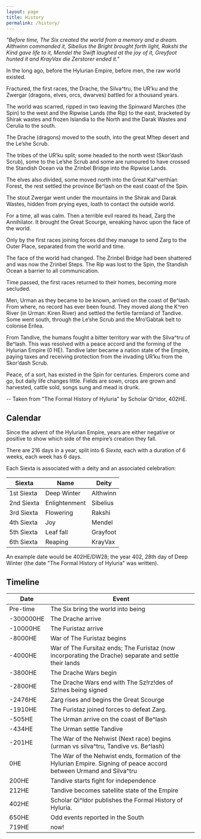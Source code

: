 ```yaml
---
layout: page
title: History
permalink: /history/
---
```


<em>
"Before time, The Six created the world from a memory and a dream. Althwinn commanded it, Sibelius the Bright brought forth light, Rakshi the Kind gave life to it, Mendel the Swift laughed at the joy of it, Greyfoot hunted it and KrayVax die Zerstorer ended it."
</em>

In the long ago, before the Hylurian Empire, before men, the raw world existed.

Fractured, the first races, the Drache, the Silva^tru, the UR’ku and the Zwergar (dragons, elves, orcs, dwarves) battled for a thousand years.

The world was scarred, ripped in two leaving the Spinward Marches (the Spin) to the west and the Ripwise Lands (the Rip) to the east, bracketed by Shirak wastes and frozen Islandia to the North and the Darak Wastes and Cerulia to the south.

The Drache (dragons) moved to the south, into the great M!tep desert and the Le’she Scrub.

The tribes of the UR’ku split; some headed to the north west (Skor’dash Scrub), some to the Le’she Scrub and some are rumoured to have crossed the Standish Ocean via the Zrinbel Bridge into the Ripwise Lands.

The elves also divided, some moved north into the Great Kal^verthian Forest, the rest settled the province Be^lash on the east coast of the Spin.

The stout Zwergar went under the mountains in the Shirak and Darak Wastes, hidden from prying eyes, loath to contact the outside world.

For a time, all was calm. Then a terrible evil reared its head, Zarg the Annihilator. It brought the Great Scourge, wreaking havoc upon the face of the world.

Only by the first races joining forces did they manage to send Zarg to the Outer Place, separated from the world and time.

The face of the world had changed. The Zrinbel Bridge had been shattered and was now the Zrinbel Steps. The Rip was lost to the Spin, the Standish Ocean a barrier to all communication.

Time passed, the first races returned to their homes, becoming more secluded.

Men, Urman as they became to be known, arrived on the coast of Be^lash. From where, no record has ever been found. They moved along the K^ren River (in Urman: Kiren River) and settled the fertile farmland of Tandive. Some went south, through the Le’she Scrub and the Mro’Gabtak belt to colonise Erilea.

From Tandive, the humans fought a bitter territory war with the Silva^tru of Be^lash. This was resolved with a peace accord and the forming of the Hylurian Empire (0 HE). Tandive later became a nation state of the Empire, paying taxes and receiving protection from the invading UR’ku from the Skor’dash Scrub.

Peace, of a sort, has existed in the Spin for centuries. Emperors come and go, but daily life changes little. Fields are sown, crops are grown and harvested, cattle sold, songs sung and mead is drunk.

-- Taken from "The Formal History of Hyluria" by Scholar Qi^ldor, 402HE.


## Calendar


Since the advent of the Hylurian Empire, years are either negative or positive to show which side of the empire’s creation they fall.


There are 216 days in a year, split into 6 <em>Siexta</em>, each with a duration of 6 weeks, each week has 6 days. 


Each Siexta is associated with a deity and an associated celebration:

| Siexta     | Name          | Deity    |
| ---------- | ------------- | -------- |
| 1st Siexta | Deep Winter   | Althwinn |
| 2nd Siexta | Enlightenment | Sibelius |
| 3rd Siexta | Flowering     | Rakshi   |
| 4th Siexta | Joy           | Mendel   |
| 5th Siexta | Leaf fall     | Grayfoot |
| 6th Siexta | Reaping       | KrayVax  |


An example date would be 402HE/DW28; the year 402, 28th day of Deep Winter (the date "The Formal History of Hyluria" was written).


## Timeline


| Date      | Event                                                                                                               |
| --------- | ------------------------------------------------------------------------------------------------------------------- |
| Pre-time  | The Six bring the world into being                                                                                  |
| -300000HE | The Drache arrive                                                                                                   |
| -10000HE  | The Furistaz arrive                                                                                                 |
| -8000HE   | War of The Furistaz begins                                                                                          |
| -4000HE   | War of The Fursitaz ends; The Furistaz (now incorporating the Drache) separate and settle their lands               |
| -3800HE   | The Drache Wars begin                                                                                               |
| -2800HE   | The Drache Wars end with The Sz!rz!des of Sz!nes being signed                                                       |
| -2476HE   | Zarg rises and begins the Great Scourge                                                                             |
| -1910HE   | The Furistaz joined forces to defeat Zarg.                                                                          |
| -505HE    | The Urman arrive on the coast of Be^lash                                                                            |
| -434HE    | The Urman settle Tandive                                                                                            |
| -201HE    | The War of the Nehwist (Next race) begins (urman vs silva^tru, Tandive vs. Be^lash)                                 |
| 0HE       | The War of the Nehwist ends, formation of the Hylurian Empire. Signing of peace accord between Urmand and Silva^tru |
| 200HE     | Tandive starts fight for independence                                                                               |
| 212HE     | Tandive becomes satellite state of the Empire                                                                       |
| 402HE     | Scholar Qi^ldor publishes the Formal History of Hyluria.                                                            |
| 650HE     | Odd events reported in the South                                                                                    |
| 719HE     | now!                                                                                                                |
